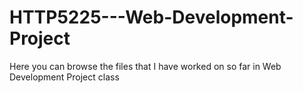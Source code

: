 # HTTP5225---Web-Development-Project
Here you can browse the files that I have worked on so far in Web Development Project class
